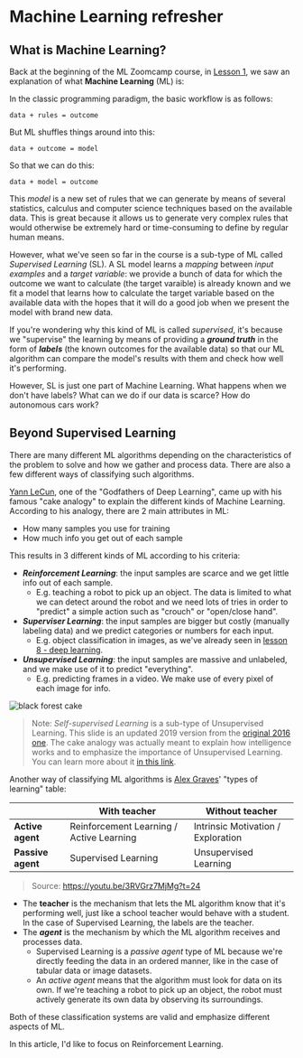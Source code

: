 # Machine Learning refresher

## What is Machine Learning?

Back at the beginning of the ML Zoomcamp course, in [Lesson 1](../notes/01_intro.md), we saw an explanation of what **Machine Learning** (ML) is:

In the classic programming paradigm, the basic workflow is as follows:

```
data + rules = outcome
```

But ML shuffles things around into this:

```
data + outcome = model
```

So that we can do this:

```
data + model = outcome
```

This _model_ is a new set of rules that we can generate by means of several statistics, calculus and computer science techniques based on the available data. This is great because it allows us to generate very complex rules that would otherwise be extremely hard or time-consuming to define by regular human means.

However, what we've seen so far in the course is a sub-type of ML called _Supervised Learning_ (SL). A SL model learns a _mapping_ between _input examples_ and a _target variable_: we provide a bunch of data for which the outcome we want to calculate (the target varaible) is already known and we fit a model that learns how to calculate the target variable based on the available data with the hopes that it will do a good job when we present the model with brand new data.

If you're wondering why this kind of ML is called _supervised_, it's because we "supervise" the learning by means of providing a ***ground truth*** in the form of ***labels*** (the known outcomes for the available data) so that our ML algorithm can compare the model's results with them and check how well it's performing.

However, SL is just one part of Machine Learning. What happens when we don't have labels? What can we do if our data is scarce? How do autonomous cars work?

## Beyond Supervised Learning

There are many different ML algorithms depending on the characteristics of the problem to solve and how we gather and process data. There are also a few different ways of classifying such algorithms.

[Yann LeCun](https://www.wikiwand.com/en/Yann_LeCun), one of the "Godfathers of Deep Learning", came up with his famous "cake analogy" to explain the different kinds of Machine Learning. According to his analogy, there are 2 main attributes in ML:

* How many samples you use for training
* How much info you get out of each sample

This results in 3 different kinds of ML according to his criteria:

* ***Reinforcement Learning***: the input samples are scarce and we get little info out of each sample.
    * E.g. teaching a robot to pick up an object. The data is limited to what we can detect around the robot and we need lots of tries in order to "predict" a simple action such as "crouch" or "open/close hand".
* ***Superviser Learning***: the input samples are bigger but costly (manually labeling data) and we predict categories or numbers for each input.
    * E.g. object classification in images, as we've already seen in [lesson 8 - deep learning](../notes/08_deep_learning.md).
* ***Unsupervised Learning***: the input samples are massive and unlabeled, and we make use of it to predict "everything".
    * E.g. predicting frames in a video. We make use of every pixel of each image for info.

![black forest cake](https://miro.medium.com/max/4416/1*bvMhd_xpVxfJYoKXYp5hug.png)

>Note: _Self-supervised Learning_ is a sub-type of Unsupervised Learning. This slide is an updated 2019 version from the [original 2016 one](https://miro.medium.com/max/1400/0*sQmcKODThlssh2V5.png). The cake analogy was actually meant to explain how intelligence works and to emphasize the importance of Unsupervised Learning. You can learn more about it [in this link](https://medium.com/syncedreview/yann-lecun-cake-analogy-2-0-a361da560dae).

Another way of classifying ML algorithms is [Alex Graves](https://www.wikiwand.com/en/Alex_Graves_(computer_scientist))' "types of learning" table:

|   | With teacher | Without teacher |
| --- | --- | --- |
| **Active agent** | Reinforcement Learning / Active Learning | Intrinsic Motivation / Exploration |
| **Passive agent** | Supervised Learning | Unsupervised Learning |

>Source: https://youtu.be/3RVGrz7MjMg?t=24

* The **teacher** is the mechanism that lets the ML algorithm know that it's performing well, just like a school teacher would behave with a student. In the case of Supervised Learning, the labels are the teacher.
* The ***agent*** is the mechanism by which the ML algorithm receives and processes data.
    * Supervised Learning is a _passive agent_ type of ML because we're directly feeding the data in an ordered manner, like in the case of tabular data or image datasets.
    * An _active agent_ means that the algorithm must look for data on its own. If we're teaching a robot to pick up an object, the robot must actively generate its own data by observing its surroundings.

Both of these classification systems are valid and emphasize different aspects of ML.

In this article, I'd like to focus on Reinforcement Learning.